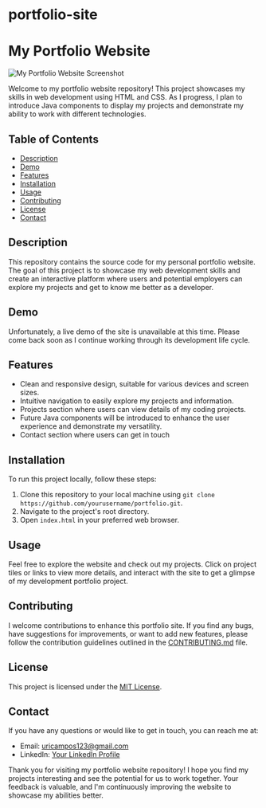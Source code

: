 # portfolio-site
# My Portfolio Website

![My Portfolio Website Screenshot](path/to/screenshot.png)

Welcome to my portfolio website repository! This project showcases my skills in web development using HTML and CSS. As I progress, I plan to introduce Java components to display my projects and demonstrate my ability to work with different technologies.

## Table of Contents

- [Description](#description)
- [Demo](#demo)
- [Features](#features)
- [Installation](#installation)
- [Usage](#usage)
- [Contributing](#contributing)
- [License](#license)
- [Contact](#contact)

## Description

This repository contains the source code for my personal portfolio website. The goal of this project is to showcase my web development skills and create an interactive platform where users and potential employers can explore my projects and get to know me better as a developer.

## Demo

Unfortunately, a live demo of the site is unavailable at this time. Please come back soon as I continue working through its development life cycle.

## Features

- Clean and responsive design, suitable for various devices and screen sizes.
- Intuitive navigation to easily explore my projects and information.
- Projects section where users can view details of my coding projects.
- Future Java components will be introduced to enhance the user experience and demonstrate my versatility.
- Contact section where users can get in touch

## Installation

To run this project locally, follow these steps:

1. Clone this repository to your local machine using `git clone https://github.com/yourusername/portfolio.git`.
2. Navigate to the project's root directory.
3. Open `index.html` in your preferred web browser.

## Usage

Feel free to explore the website and check out my projects. Click on project tiles or links to view more details, and interact with the site to get a glimpse of my development portfolio project.

## Contributing

I welcome contributions to enhance this portfolio site. If you find any bugs, have suggestions for improvements, or want to add new features, please follow the contribution guidelines outlined in the [CONTRIBUTING.md](CONTRIBUTING.md) file.

## License

This project is licensed under the [MIT License](LICENSE).

## Contact

If you have any questions or would like to get in touch, you can reach me at:
- Email: uricampos123@gmail.com
- LinkedIn: [Your LinkedIn Profile](https://www.linkedin.com/in/uriel-campos-a76838214/)

Thank you for visiting my portfolio website repository! I hope you find my projects interesting and see the potential for us to work together. Your feedback is valuable, and I'm continuously improving the website to showcase my abilities better.
